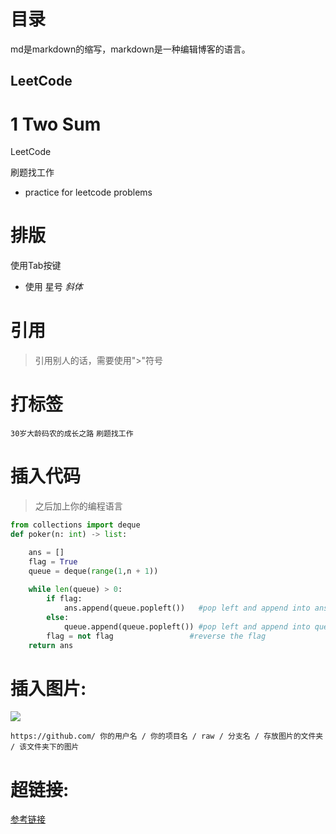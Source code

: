 目录
==========================
md是markdown的缩写，markdown是一种编辑博客的语言。

LeetCode
-----------
# 1 Two Sum


LeetCode

刷题找工作 <br>
* practice for leetcode problems

# 排版
  使用Tab按键<br>
  * 使用 星号
  *斜体*




# 引用
>引用别人的话，需要使用">"符号

# 打标签
`30岁大龄码农的成长之路` `刷题找工作`

# 插入代码 
>之后加上你的编程语言
```Python
from collections import deque
def poker(n: int) -> list:

    ans = []
    flag = True
    queue = deque(range(1,n + 1))
    
    while len(queue) > 0:
        if flag:
            ans.append(queue.popleft())   #pop left and append into ans
        else:
            queue.append(queue.popleft()) #pop left and append into queue
        flag = not flag                 #reverse the flag
    return ans

```

# 插入图片:
![](http://www.baidu.com/img/bdlogo.gif)  

`https://github.com/ 你的用户名 / 你的项目名 / raw / 分支名 / 存放图片的文件夹 / 该文件夹下的图片`



# 超链接:
[参考链接](https://blog.csdn.net/u012067966/article/details/50736647)





